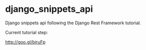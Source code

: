 django_snippets_api
===================

Django snippets api following the Django Rest Framework tutorial.

Current tutorial step:

http://goo.gl/bjruFp
